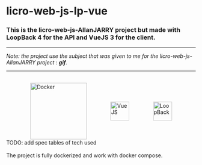 # licro-web-js-lp-vue

### This is the licro-web-js-AllanJARRY project but made with LoopBack 4 for the API and VueJS 3 for the client.

---

*Note: the project use the subject that was given to me for the licro-web-js-AllanJARRY project : **gif**.*

---
<br />
<div style="display:flex; justify-content:space-evenly; align-items:center;">
    <img src="https://www.docker.com/sites/default/files/d8/2019-07/horizontal-logo-monochromatic-white.png" width="150" title="Docker" />
    <img src="https://upload.wikimedia.org/wikipedia/commons/thumb/9/95/Vue.js_Logo_2.svg/1184px-Vue.js_Logo_2.svg.png" width="50" title="Vue JS" />
    <img src="https://seeklogo.com/images/L/loopback-logo-517982E646-seeklogo.com.png" width="50" title="LoopBack" />
</div>  
TODO: add spec tables of tech used
<br />
<br />
The project is fully dockerized and work with docker compose.  
